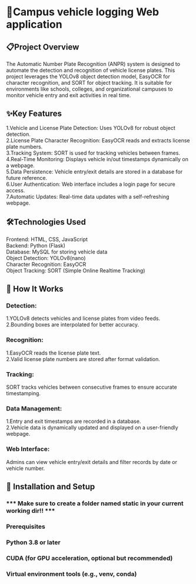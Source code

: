 # 🚗Campus vehicle logging Web application
## 📋Project Overview
  The Automatic Number Plate Recognition (ANPR) system is designed to automate the detection and recognition of vehicle license plates. This project leverages the YOLOv8 object detection model, EasyOCR for character recognition, and SORT for object tracking. It is suitable for environments like schools, colleges, and organizational campuses to monitor vehicle entry and exit activities in real time.

## ✨Key Features
  1.Vehicle and License Plate Detection: Uses YOLOv8 for robust object detection.<br>
  2.License Plate Character Recognition: EasyOCR reads and extracts license plate numbers.<br>
  3.Tracking System: SORT is used for tracking vehicles between frames.<br>
  4.Real-Time Monitoring: Displays vehicle in/out timestamps dynamically on a webpage.<br>
  5.Data Persistence: Vehicle entry/exit details are stored in a database for future reference.<br>
  6.User Authentication: Web interface includes a login page for secure access.<br>
  7.Automatic Updates: Real-time data updates with a self-refreshing webpage.
## 🛠️Technologies Used
  Frontend: HTML, CSS, JavaScript<br>
  Backend: Python (Flask)<br>
  Database: MySQL for storing vehicle data<br>
  Object Detection: YOLOv8(nano)<br>
  Character Recognition: EasyOCR<br>
  Object Tracking: SORT (Simple Online Realtime Tracking)<br>
## 🚀 How It Works
### Detection:
  1.YOLOv8 detects vehicles and license plates from video feeds.<br>
  2.Bounding boxes are interpolated for better accuracy.<br>
### Recognition:
  1.EasyOCR reads the license plate text.<br>
  2.Valid license plate numbers are stored after format validation.<br>
### Tracking:
  SORT tracks vehicles between consecutive frames to ensure accurate timestamping.
### Data Management:
  1.Entry and exit timestamps are recorded in a database.<br>
  2.Vehicle data is dynamically updated and displayed on a user-friendly webpage.<br>
  
### Web Interface:
  Admins can view vehicle entry/exit details and filter records by date or vehicle number.

## 🔧 Installation and Setup
### *** Make sure to create a folder named static in your current working dir!! ***
### Prerequisites
### Python 3.8 or later
### CUDA (for GPU acceleration, optional but recommended)
### Virtual environment tools (e.g., venv, conda)
